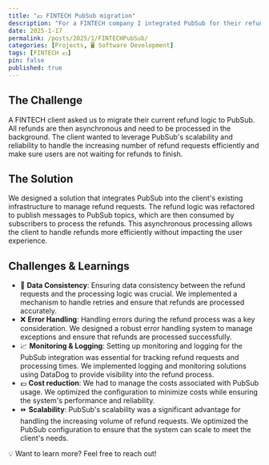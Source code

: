 ```yaml
---
title: "💶 FINTECH PubSub migration"
description: "For a FINTECH company I integrated PubSub for their refund logic, improving scalability and reliability."
date: 2025-1-17
permalink: /posts/2025/1/FINTECHPubSub/
categories: [Projects, 🖥️ Software Development]
tags: [FINTECH 💶]
pin: false
published: true
---
```


## The Challenge

A FINTECH client asked us to migrate their current refund logic to PubSub. All refunds are then asynchronous and need to be processed in the background. The client wanted to leverage PubSub's scalability and reliability to handle the increasing number of refund requests efficiently and make sure users are not waiting for refunds to finish.

## The Solution

We designed a solution that integrates PubSub into the client's existing infrastructure to manage refund requests. The refund logic was refactored to publish messages to PubSub topics, which are then consumed by subscribers to process the refunds. This asynchronous processing allows the client to handle refunds more efficiently without impacting the user experience.

## Challenges & Learnings

- 🧩 **Data Consistency**: Ensuring data consistency between the refund requests and the processing logic was crucial. We implemented a mechanism to handle retries and ensure that refunds are processed accurately.
- ❌ **Error Handling**: Handling errors during the refund process was a key consideration. We designed a robust error handling system to manage exceptions and ensure that refunds are processed successfully.
- 📈 **Monitoring & Logging**: Setting up monitoring and logging for the PubSub integration was essential for tracking refund requests and processing times. We implemented logging and monitoring solutions using DataDog to provide visibility into the refund process.
- 💶 **Cost reduction**: We had to manage the costs associated with PubSub usage. We optimized the configuration to minimize costs while ensuring the system's performance and reliability.
- ⏩ **Scalability**: PubSub's scalability was a significant advantage for handling the increasing volume of refund requests. We optimized the PubSub configuration to ensure that the system can scale to meet the client's needs.


💡 Want to learn more? Feel free to reach out!
